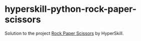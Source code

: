 # hyperskill-python-rock-paper-scissors
Solution to the project [Rock Paper Scissors](https://hyperskill.org/projects/78) by HyperSkill.

